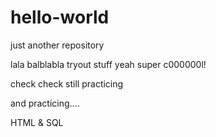 # hello-world
just another repository

lala balblabla tryout
stuff
yeah super
c000000l!


check check still practicing

and practicing....

HTML & SQL
